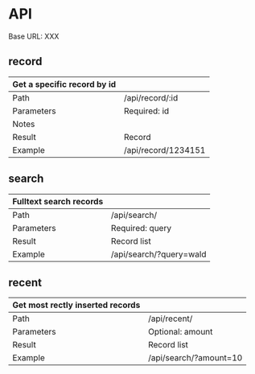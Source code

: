 # API

Base URL: XXX
## record
| Get a specific record by id |                                      |
|-----------------------------|--------------------------------------|
| Path                        | /api/record/:id                      |
| Parameters                  | Required: id                         |
| Notes                       |                                      |
| Result                      | Record                               |
| Example                     | /api/record/1234151                  |

## search
| Fulltext search records |                          |
|-------------------------|--------------------------|
| Path                    | /api/search/             |
| Parameters              | Required: query          |
| Result                  | Record list              |
| Example                 | /api/search/?query=wald  |

## recent
| Get most rectly inserted records |                        |
|----------------------------------|------------------------|
| Path                             | /api/recent/           |
| Parameters                       | Optional: amount       |
| Result                           | Record list            |
| Example                          | /api/search/?amount=10 |
